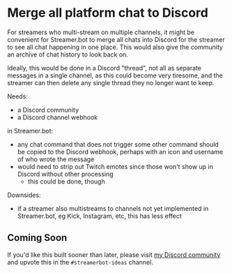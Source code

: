 # Merge all platform chat to Discord

For streamers who multi-stream on multiple channels, it might be convenient for Streamer.bot to merge all chats into Discord for the streamer to see all chat happening in one place. This would also give the community an archive of chat history to look back on.

Ideally, this would be done in a Discord "thread", not all as separate messages in a single channel, as this could become very tiresome, and the streamer can then delete any single thread they no longer want to keep.

Needs:

- a Discord community
- a Discord channel webhook

in Streamer.bot:

- any chat command that does not trigger some other command should be copied to the Discord webhook, perhaps with an icon and username of who wrote the message
- would need to strip out Twitch emotes since those won't show up in Discord without other processing
    - this could be done, though

Downsides:

- if a streamer also multistreams to channels not yet implemented in Streamer.bot, eg Kick, Instagram, etc, this has less effect


## Coming Soon

If you'd like this built sooner than later, please visit [my Discord community](https://tig.fyi/discord) and upvote this in the `#streamerbot-ideas` channel.
